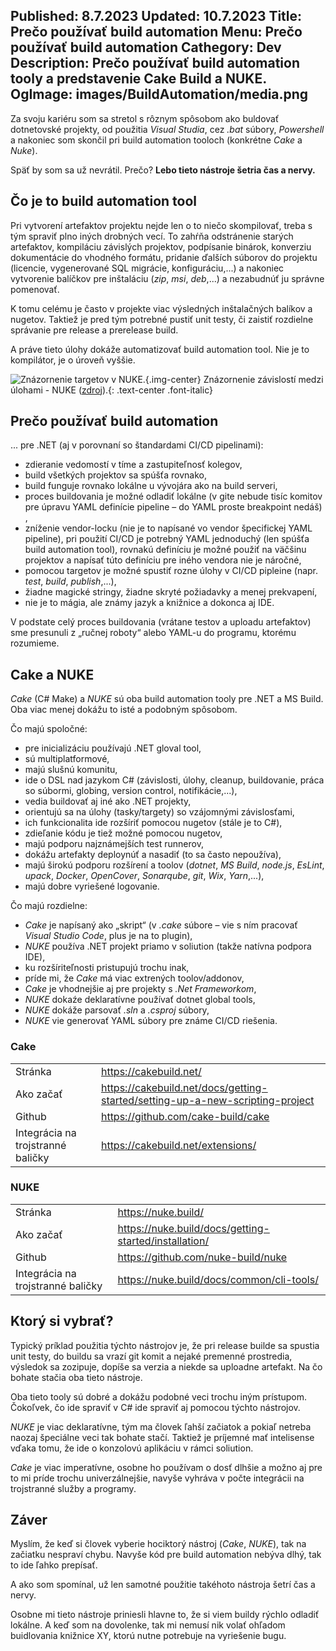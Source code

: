 Published: 8.7.2023
Updated: 10.7.2023
Title: Prečo používať build automation
Menu: Prečo používať build automation
Cathegory: Dev
Description: Prečo používať build automation tooly a predstavenie Cake Build a NUKE.
OgImage: images/BuildAutomation/media.png
---

Za svoju kariéru som sa stretol s rôznym spôsobom ako buldovať dotnetovské projekty,
od použitia _Visual Studia_, cez _.bat_ súbory, _Powershell_ a nakoniec som skončil pri build automation tooloch (konkrétne _Cake_ a _Nuke_).

Späť by som sa už nevrátil. Prečo? **Lebo tieto nástroje šetria čas a nervy.**

## Čo je to build automation tool
Pri vytvorení artefaktov projektu nejde len o to niečo skompilovať, treba s tým spraviť plno iných drobných vecí.
To zahŕňa odstránenie starých artefaktov, kompiláciu závislých projektov, podpísanie binárok, konverziu dokumentácie do vhodného formátu,
pridanie ďalších súborov do projektu (licencie, vygenerované SQL migrácie, konfiguráciu,...)
a nakoniec vytvorenie balíčkov pre inštaláciu (_zip_, _msi_, _deb_,...) a nezabudnúť ju správne pomenovať.

K tomu celému je často v projekte viac výsledných inštalačných balíkov a nugetov. Taktiež je pred tým potrebné pustiť unit testy,
či zaistiť rozdielne správanie pre release a prerelease build.


A práve tieto úlohy dokáže automatizovať build automation tool. Nie je to kompilátor, je o úroveň vyššie.

![Znázornenie targetov v NUKE.](images/BuildAutomation/plan.png){.img-center} 
Znázornenie závislostí medzi úlohami - NUKE ([zdroj](https://ithrowexceptions.com/2020/06/05/reusable-build-components-with-interface-default-implementations.html)).{: .text-center .font-italic}

## Prečo používať build automation
... pre .NET (aj v porovnaní so štandardami CI/CD pipelinami):

* zdieranie vedomostí v tíme a zastupiteľnosť kolegov,
* build všetkých projektov sa spúšťa rovnako,
* build funguje rovnako lokálne u vývojára ako na build serveri,
* proces buildovania je možné odladiť lokálne (v gite nebude tisíc komitov pre úpravu YAML definície pipeline – do YAML proste breakpoint nedáš) ,
* zníženie vendor-locku (nie je to napísané vo vendor špecifickej YAML pipeline), pri použití CI/CD je potrebný YAML jednoduchý (len spúšťa build automation tool), rovnakú definíciu je možné použiť na väčšinu projektov a napísať túto definíciu pre iného vendora nie je náročné,
* pomocou targetov je možné spustiť rozne úlohy v CI/CD pipleine (napr. _test_, _build_, _publish_,...),
* žiadne magické stringy, žiadne skryté požiadavky a menej prekvapení,
* nie je to mágia, ale známy jazyk a knižnice a dokonca aj IDE.

V podstate celý proces buildovania (vrátane testov a uploadu artefaktov) sme presunuli z „ručnej roboty“ alebo YAML-u do programu,
ktorému rozumieme.

## Cake a NUKE
_Cake_ (C# Make) a _NUKE_ sú oba build automation tooly pre .NET a MS Build.
Oba viac menej dokážu to isté a podobným spôsobom.

Čo majú spoločné:
* pre inicializáciu používajú .NET gloval tool,
* sú multiplatformové,
* majú slušnú komunitu,
* ide o DSL nad jazykom C# (závislosti, úlohy, cleanup, buildovanie, práca so súbormi, globing, version control, notifikácie,...),
* vedia buildovať aj iné ako .NET projekty,
* orientujú sa na úlohy (tasky/targety) so vzájomnými závislosťami,
* ich funkcionalita ide rozšíriť pomocou nugetov (stále je to C#),
* zdieľanie kódu je tiež možné pomocou nugetov,
* majú podporu najznámejších test runnerov,
* dokážu artefakty deploynúť a nasadiť (to sa často nepoužíva),
* majú širokú podporu rozšírení a toolov (_dotnet_, _MS Build_, _node.js_, _EsLint_, _upack_, _Docker_, _OpenCover_, _Sonarqube_, _git_, _Wix_, _Yarn_,...),
* majú dobre vyriešené logovanie.

Čo majú rozdielne:
* _Cake_ je napísaný ako „skript“ (v _.cake_ súbore – vie s ním pracovať _Visual Studio Code_, plus je na to plugin),
* _NUKE_ používa .NET projekt priamo v soliution (takže natívna podpora IDE),
* ku rozšíriteľnosti pristupujú trochu inak,
* príde mi, že _Cake_ má viac extrených toolov/addonov,
* _Cake_ je vhodnejšie aj pre projekty s _.Net Frameworkom_,
* _NUKE_ dokaźe deklaratívne používať dotnet global tools,
* _NUKE_ dokáže parsovať _.sln_ a _.csproj_ súbory,
* _NUKE_ vie generovať YAML súbory pre známe CI/CD riešenia.

### Cake

<table class="table table-borderless">
<tbody>
<tr>
  <td class="col-md-4">Stránka</td>
  <td class="col-md-8"><a href="https://cakebuild.net/" target="_blank">https://cakebuild.net/</a></td>
</td>
<tr>
  <td class="col-md-4">Ako začať</td>
  <td class="col-md-8"><a href="https://cakebuild.net/docs/getting-started/setting-up-a-new-scripting-project" target="_blank">https://cakebuild.net/docs/getting-started/setting-up-a-new-scripting-project</a></td>
</td>
<tr>
  <td class="col-md-4">Github</td>
  <td class="col-md-8"><a href="https://github.com/cake-build/cake" target="_blank">https://github.com/cake-build/cake</a></td>
</td>
<tr>
  <td class="col-md-4">Integrácia na trojstranné baličky</td>
  <td class="col-md-8"><a href="https://cakebuild.net/extensions/" target="_blank">https://cakebuild.net/extensions/</a></td>
</td>
</tbody>
</table>

### NUKE

<table class="table table-borderless">
<tbody>
<tr>
  <td class="col-md-4">Stránka</td>
  <td class="col-md-8"><a href="https://nuke.build/" target="_blank">https://nuke.build/</a></td>
</td>
<tr>
  <td class="col-md-4">Ako začať</td>
  <td class="col-md-8"><a href="https://nuke.build/docs/getting-started/installation/" target="_blank">https://nuke.build/docs/getting-started/installation/</a></td>
</td>
<tr>
  <td class="col-md-4">Github</td>
  <td class="col-md-8"><a href="https://github.com/nuke-build/nuke" target="_blank">https://github.com/nuke-build/nuke</a></td>
</td>
<tr>
  <td class="col-md-4">Integrácia na trojstranné baličky</td>
  <td class="col-md-8"><a href="https://nuke.build/docs/common/cli-tools/" target="_blank">https://nuke.build/docs/common/cli-tools/</a></td>
</td>
</tbody>
</table>

## Ktorý si vybrať?
Typický príklad použitia týchto nástrojov je, že pri release builde sa spustia unit testy,
do buildu sa vrazí git komit a nejaké premenné prostredia, výsledok sa zozipuje,
dopíše sa verzia a niekde sa uploadne artefakt. Na čo bohate stačia oba tieto nástroje.

Oba tieto tooly sú dobré a dokážu podobné veci trochu iným prístupom.
Čokoľvek, čo ide spraviť v C# ide spraviť aj pomocou týchto nástrojov.

_NUKE_ je viac deklaratívne, tým ma človek ľahší začiatok a pokiaľ netreba naozaj špeciálne veci tak bohate stačí.
Taktiež je príjemné mať intelisense vďaka tomu, že ide o konzolovú aplikáciu v rámci soliution.

_Cake_ je viac imperatívne, osobne ho používam o dosť dlhšie
a možno aj pre to mi príde trochu univerzálnejšie, navyše vyhráva v počte integrácii na trojstranné služby a programy.

## Záver
Myslím, že keď si človek vyberie hociktorý nástroj (_Cake_, _NUKE_), tak na začiatku nespraví chybu.
Navyše kód pre build automation nebýva dlhý, tak to ide ľahko prepísať.

A ako som spomínal, už len samotné použitie takéhoto nástroja šetrí čas a nervy.

Osobne mi tieto nástroje priniesli hlavne to, že si viem buildy rýchlo odladiť lokálne.
A keď som na dovolenke, tak mi nemusí nik volať ohľadom buidlovania knižnice XY, ktorú nutne potrebuje na vyriešenie bugu.
